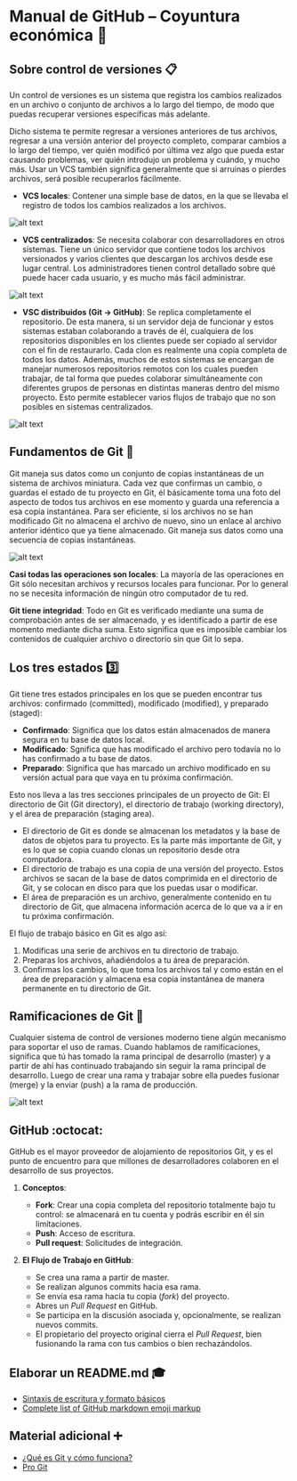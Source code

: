# Manual de GitHub – Coyuntura económica :orange_book:
## Sobre control de versiones :clipboard:
Un control de versiones es un sistema que registra los cambios realizados en un archivo o conjunto de archivos a lo largo del tiempo, de modo que puedas recuperar versiones específicas más adelante.

Dicho sistema te permite regresar a versiones anteriores de tus archivos, regresar a una versión anterior del proyecto completo, comparar cambios a lo largo del tiempo, ver quién modificó por última vez algo que pueda estar causando problemas, ver quién introdujo un problema y cuándo, y mucho más. Usar un VCS también significa generalmente que si arruinas o pierdes archivos, será posible recuperarlos fácilmente.

-	**VCS locales**: Contener una simple base de datos, en la que se llevaba el registro de todos los cambios realizados a los archivos.

![alt text][locales]

[locales]: https://github.com/Coyunturaeconomica/Manual-GitHub/blob/main/local.PNG "VCS locales"

-	**VCS centralizados**: Se necesita colaborar con desarrolladores en otros sistemas. Tiene un único servidor que contiene todos los archivos versionados y varios clientes que descargan los archivos desde ese lugar central. Los administradores tienen control detallado sobre qué puede hacer cada usuario, y es mucho más fácil administrar.

![alt text][centrales]

[centrales]: https://github.com/Coyunturaeconomica/Manual-GitHub/blob/main/central.PNG "VCS centrales"

-	**VSC distribuidos (Git -> GitHub)**: Se replica completamente el repositorio. De esta manera, si un servidor deja de funcionar y estos sistemas estaban colaborando a través de él, cualquiera de los repositorios disponibles en los clientes puede ser copiado al servidor con el fin de restaurarlo. Cada clon es realmente una copia completa de todos los datos. Además, muchos de estos sistemas se encargan de manejar numerosos repositorios remotos con los cuales pueden trabajar, de tal forma que puedes colaborar simultáneamente con diferentes grupos de personas en distintas maneras dentro del mismo proyecto. Esto permite establecer varios flujos de trabajo que no son posibles en sistemas centralizados.

![alt text][distribuido]

[distribuido]: https://github.com/Coyunturaeconomica/Manual-GitHub/blob/main/distribuidp.PNG "VCS distribuido"

## Fundamentos de Git :pencil:
Git maneja sus datos como un conjunto de copias instantáneas de un sistema de archivos miniatura. Cada vez que confirmas un cambio, o guardas el estado de tu proyecto en Git, él básicamente toma una foto del aspecto de todos tus archivos en ese momento y guarda una referencia a esa copia instantánea. Para ser eficiente, si los archivos no se han modificado Git no almacena el archivo de nuevo, sino un enlace al archivo anterior idéntico que ya tiene almacenado. Git maneja sus datos como una secuencia de copias instantáneas.

![alt text][almacenamiento]

[almacenamiento]: https://github.com/Coyunturaeconomica/Manual-GitHub/blob/main/almacenamiento.PNG "almacenamiento"

**Casi todas las operaciones son locales**: La mayoría de las operaciones en Git sólo necesitan archivos y recursos locales para funcionar. Por lo general no se necesita información de ningún otro computador de tu red.

**Git tiene integridad**: Todo en Git es verificado mediante una suma de comprobación antes de ser almacenado, y es identificado a partir de ese momento mediante dicha suma. Esto significa que es imposible cambiar los contenidos de cualquier archivo o directorio sin que Git lo sepa.

## Los tres estados :three:
Git tiene tres estados principales en los que se pueden encontrar tus archivos: confirmado (committed), modificado (modified), y preparado (staged):
-	**Confirmado**: Significa que los datos están almacenados de manera segura en tu base de datos local. 
-	**Modificado**: Sgnifica que has modificado el archivo pero todavía no lo has confirmado a tu base de datos. 
-	**Preparado**: Significa que has marcado un archivo modificado en su versión actual para que vaya en tu próxima confirmación.

Esto nos lleva a las tres secciones principales de un proyecto de Git: El directorio de Git (Git directory), el directorio de trabajo (working directory), y el área de preparación (staging area).
-	El directorio de Git es donde se almacenan los metadatos y la base de datos de objetos para tu proyecto. Es la parte más importante de Git, y es lo que se copia cuando clonas un repositorio desde otra computadora. 
-	El directorio de trabajo es una copia de una versión del proyecto. Estos archivos se sacan de la base de datos comprimida en el directorio de Git, y se colocan en disco para que los puedas usar o modificar. 
-	El área de preparación es un archivo, generalmente contenido en tu directorio de Git, que almacena información acerca de lo que va a ir en tu próxima confirmación. 

El flujo de trabajo básico en Git es algo así: 
1.	Modificas una serie de archivos en tu directorio de trabajo.
2.	Preparas los archivos, añadiéndolos a tu área de preparación.
3.	Confirmas los cambios, lo que toma los archivos tal y como están en el área de preparación y almacena esa copia instantánea de manera permanente en tu directorio de Git.

## Ramificaciones de Git :evergreen_tree:
Cualquier sistema de control de versiones moderno tiene algún mecanismo para soportar el uso de ramas. Cuando hablamos de ramificaciones, significa que tú has tomado la rama principal de desarrollo (master) y a partir de ahí has continuado trabajando sin seguir la rama principal de desarrollo.
Luego de crear una rama y trabajar sobre ella puedes fusionar (merge) y la enviar (push) a la rama de producción.

![alt text][rama]

[rama]: https://github.com/Coyunturaeconomica/Manual-GitHub/blob/main/branch.png "rama"

## GitHub :octocat:
GitHub es el mayor proveedor de alojamiento de repositorios Git, y es el punto de encuentro para que millones de desarrolladores colaboren en el desarrollo de sus proyectos.

1. **Conceptos**:
   - **Fork**: Crear una copia completa del repositorio totalmente bajo tu control: se almacenará en tu cuenta y podrás escribir en él sin limitaciones.
   - **Push**: Acceso de escritura.
   - **Pull request**: Solicitudes de integración.

2. **El Flujo de Trabajo en GitHub**:
   - Se crea una rama a partir de master.
   - Se realizan algunos commits hacia esa rama.
   - Se envía esa rama hacia tu copia (_fork_) del proyecto.
   - Abres un _Pull Request_ en GitHub.
   - Se participa en la discusión asociada y, opcionalmente, se realizan nuevos commits.
   - El propietario del proyecto original cierra el _Pull Request_, bien fusionando la rama con tus cambios o bien rechazándolos.

## Elaborar un README.md :mortar_board:
- [Sintaxis de escritura y formato básicos](https://docs.github.com/es/github/writing-on-github/basic-writing-and-formatting-syntax)
- [Complete list of GitHub markdown emoji markup](https://gist.github.com/rxaviers/7360908)

## Material adicional :heavy_plus_sign:
- [¿Qué es Git y cómo funciona?](https://www.youtube.com/watch?v=jGehuhFhtnE)
- [Pro Git](https://git-scm.com/book/en/v2)
